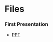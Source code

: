 # Files

### First Presentation
* [PPT](https://docs.google.com/presentation/d/1HtCp0UV-QH5torzAxhZbZerJWC4XMwj94U4OO4lw3RM/edit#slide=id.g1c68211053_0_53)

